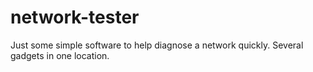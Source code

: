 # network-tester
Just some simple software to help diagnose a network quickly. Several gadgets in one location.
